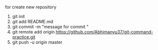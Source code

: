 for create new repository 
1) git init
2) git add README.md
3) git commit -m "message for commit "
4) git remote add origin https://github.com/Abhimanyu37/git-command-practice.git
5) git push -u origin master
